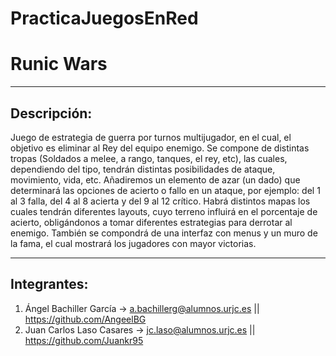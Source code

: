 # PracticaJuegosEnRed
# Runic Wars

 ***
## Descripción:
 Juego de estrategia de guerra por turnos multijugador, en el cual, el objetivo es eliminar al Rey del equipo enemigo.
 Se compone de distintas tropas (Soldados a melee, a rango, tanques, el rey, etc), las cuales, dependiendo del tipo, tendrán distintas posibilidades de ataque, movimiento, vida, etc. Añadiremos un elemento de azar (un dado) que determinará las opciones de acierto o fallo en un ataque, por ejemplo: del 1 al 3 falla, del 4 al 8 acierta y del 9 al 12 crítico.
 Habrá distintos mapas los cuales tendrán diferentes layouts, cuyo terreno influirá en el porcentaje de acierto, obligándonos a tomar diferentes estrategias para derrotar al enemigo.
 También se compondrá de una interfaz con menus y un muro de la fama, el cual mostrará los jugadores con mayor victorias.
 
 ***
## Integrantes:
  1. Ángel Bachiller García -> a.bachillerg@alumnos.urjc.es || https://github.com/AngeelBG
  2. Juan Carlos Laso Casares -> jc.laso@alumnos.urjc.es || https://github.com/Juankr95
